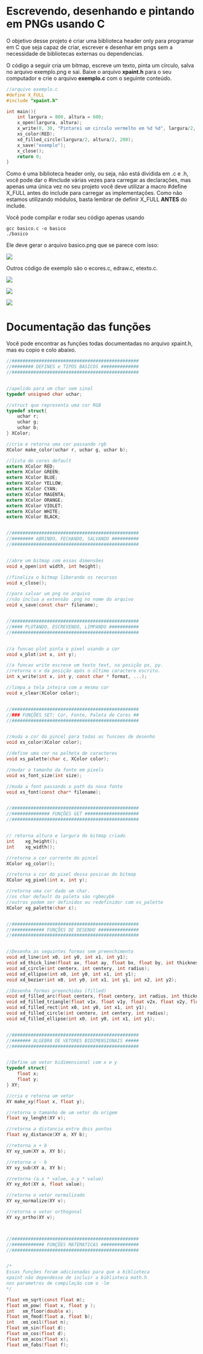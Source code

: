 
# Escrevendo, desenhando e pintando em PNGs usando C

O objetivo desse projeto é criar uma biblioteca header only para programar em C que seja capaz de criar, escrever e desenhar em pngs sem a necessidade de bibliotecas externas ou dependencias.

O código a seguir cria um bitmap, escreve um texto, pinta um círculo, salva no arquivo exemplo.png e sai. Baixe o arquivo **xpaint.h** para o seu computador e crie o arquivo **exemplo.c** com o seguinte conteúdo. 

```c
//arquivo exemplo.c
#define X_FULL
#include "xpaint.h"

int main(){
    int largura = 800, altura = 600;
    x_open(largura, altura);
    x_write(0, 30, "Pintarei um circulo vermelho em %d %d", largura/2, altura/2);
    xs_color(RED);
    xd_filled_circle(largura/2, altura/2, 200);
    x_save("exemplo");
    x_close();
    return 0;
}
```

Como é uma biblioteca header only, ou seja, não está dividida em .c e .h, você pode dar o #include várias vezes para carregar as declarações, mas apenas uma única vez no seu projeto você deve utilizar a macro #define X_FULL antes do include para carregar as implementações. Como não estamos utilizando módulos, basta lembrar de definir X_FULL **ANTES** do include.

Você pode compilar e rodar seu código apenas usando

```
gcc basico.c -o basico
./basico
```

Ele deve gerar o arquivo basico.png que se parece com isso:

![](exemplos/figuras/exemplo.png)

Outros código de exemplo são o ecores.c, edraw.c, etexto.c.

![](exemplos/figuras/ecores.png)

![](exemplos/figuras/etexto.png)

![](exemplos/figuras/edraw.png)


# Documentação das funções

Você pode encontrar as funções todas documentadas no arquivo xpaint.h, mas eu copio e colo abaixo.

```c
//###############################################
//######## DEFINES e TIPOS BASICOS ##############
//###############################################


//apelido para um char sem sinal
typedef unsigned char uchar;

//struct que representa uma cor RGB
typedef struct{
    uchar r;
    uchar g;
    uchar b;
} XColor;

//cria e retorna uma cor passando rgb
XColor make_color(uchar r, uchar g, uchar b);

//lista de cores default
extern XColor RED;
extern XColor GREEN;
extern XColor BLUE;
extern XColor YELLOW;
extern XColor CYAN;
extern XColor MAGENTA;
extern XColor ORANGE;
extern XColor VIOLET;
extern XColor WHITE;
extern XColor BLACK;


//###############################################
//######## ABRINDO, FECHANDO, SALVANDO ##########
//###############################################


//abre um bitmap com essas dimensões
void x_open(int width, int height);

//finaliza o bitmap liberando os recursos
void x_close();

//para salvar um png no arquivo
//não inclua a extensão .png no nome do arquivo
void x_save(const char* filename);


//###############################################
//#### PLOTANDO, ESCREVENDO, LIMPANDO ###########
//###############################################


//a funcao plot pinta o pixel usando a cor
void x_plot(int x, int y);

//a funcao write escreve um texto text, na posição px, py.
//retorna o x da posição após o último caractere escrito.
int x_write(int x, int y, const char * format, ...);

//limpa a tela inteira com a mesma cor
void x_clear(XColor color);


//###############################################
//### FUNÇÕES SET: Cor, Fonte, Paleta de Cores ##
//###############################################


//muda a cor do pincel para todas as funcoes de desenho
void xs_color(XColor color);

//define uma cor na palheta de caracteres
void xs_palette(char c, XColor color);

//mudar o tamanho da fonte em pixels
void xs_font_size(int size);

//muda a font passando o path da nova fonte
void xs_font(const char* filename);


//###############################################
//############## FUNÇÕES GET ####################
//###############################################


// retorna altura e largura do bitmap criado
int    xg_height();
int    xg_width();

//retorna a cor corrente do pincel
XColor xg_color();

//retorna a cor do pixel dessa posicao do bitmap
XColor xg_pixel(int x, int y);

//retorna uma cor dado um char. 
//os char default da paleta são rgbmcybk
//outros podem ser definidos ou redefinidor com xs_palette
XColor xg_palette(char c);


//###############################################
//############ FUNÇÕES DE DESENHO ###############
//###############################################


//Desenha as seguintes formas sem preenchimento
void xd_line(int x0, int y0, int x1, int y1);
void xd_thick_line(float ax, float ay, float bx, float by, int thickness);
void xd_circle(int centerx, int centery, int radius);
void xd_ellipse(int x0, int y0, int x1, int y1);
void xd_bezier(int x0, int y0, int x1, int y1, int x2, int y2);

//Desenha formas preenchidas (filled)
void xd_filled_arc(float centerx, float centery, int radius, int thickness, int degrees_begin, int degrees_end);
void xd_filled_triangle(float v1x, float v1y, float v2x, float v2y, float v3x, float v3y);
void xd_filled_rect(int x0, int y0, int x1, int y1);
void xd_filled_circle(int centerx, int centery, int radius);
void xd_filled_ellipse(int x0, int y0, int x1, int y1);


//###############################################
//####### ALGEBRA DE VETORES BIDIMENSIONAIS #####
//###############################################


//Define um vetor bidimensional com x e y
typedef struct{
    float x;
    float y;
} XY;

//cria e retorna um vetor
XY make_xy(float x, float y);

//retorna o tamanho de um vetor da origem
float xy_lenght(XY v);

//retorna a distancia entre dois pontos
float xy_distance(XY a, XY b);

//retorna a + b
XY xy_sum(XY a, XY b);

//retorna a - b
XY xy_sub(XY a, XY b);

//retorna (a.x * value, a.y * value)
XY xy_dot(XY a, float value);

//retorna o vetor normalizado
XY xy_normalize(XY v);

//retorna o vetor orthogonal
XY xy_ortho(XY v);



//###############################################
//############ FUNÇÕES MATEMATICAS ##############
//###############################################


/*
Essas funções foram adicionadas para que a biblioteca
xpaint não dependesse de incluir a biblioteca math.h
nos parametros de compilação com o -lm 
*/

float xm_sqrt(const float m);
float xm_pow( float x, float y );
int   xm_floor(double x);
float xm_fmod(float a, float b);
int   xm_ceil(float n);
float xm_sin(float d);
float xm_cos(float d);
float xm_acos(float x);
float xm_fabs(float f);

```
